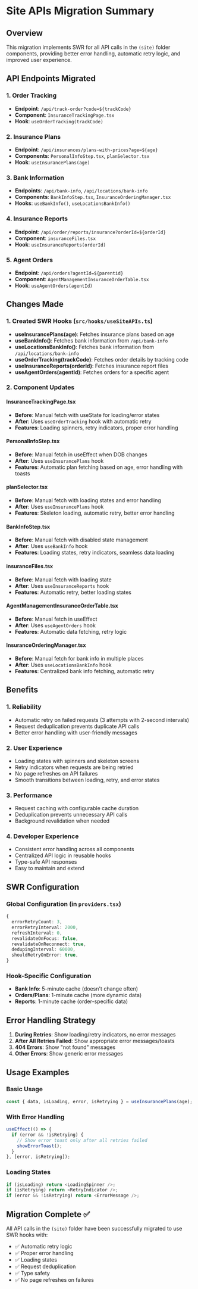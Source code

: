 # Site APIs Migration Summary

## Overview
This migration implements SWR for all API calls in the `(site)` folder components, providing better error handling, automatic retry logic, and improved user experience.

## API Endpoints Migrated

### 1. Order Tracking
- **Endpoint**: `/api/track-order?code=${trackCode}`
- **Component**: `InsuranceTrackingPage.tsx`
- **Hook**: `useOrderTracking(trackCode)`

### 2. Insurance Plans
- **Endpoint**: `/api/insurances/plans-with-prices?age=${age}`
- **Components**: `PersonalInfoStep.tsx`, `planSelector.tsx`
- **Hook**: `useInsurancePlans(age)`

### 3. Bank Information
- **Endpoints**: `/api/bank-info`, `/api/locations/bank-info`
- **Components**: `BankInfoStep.tsx`, `InsuranceOrderingManager.tsx`
- **Hooks**: `useBankInfo()`, `useLocationsBankInfo()`

### 4. Insurance Reports
- **Endpoint**: `/api/order/reports/insurance?orderId=${orderId}`
- **Component**: `insuranceFiles.tsx`
- **Hook**: `useInsuranceReports(orderId)`

### 5. Agent Orders
- **Endpoint**: `/api/orders?agentId=${parentid}`
- **Component**: `AgentManagementInsuranceOrderTable.tsx`
- **Hook**: `useAgentOrders(agentId)`

## Changes Made

### 1. Created SWR Hooks (`src/hooks/useSiteAPIs.ts`)
- **useInsurancePlans(age)**: Fetches insurance plans based on age
- **useBankInfo()**: Fetches bank information from `/api/bank-info`
- **useLocationsBankInfo()**: Fetches bank information from `/api/locations/bank-info`
- **useOrderTracking(trackCode)**: Fetches order details by tracking code
- **useInsuranceReports(orderId)**: Fetches insurance report files
- **useAgentOrders(agentId)**: Fetches orders for a specific agent

### 2. Component Updates

#### InsuranceTrackingPage.tsx
- **Before**: Manual fetch with useState for loading/error states
- **After**: Uses `useOrderTracking` hook with automatic retry
- **Features**: Loading spinners, retry indicators, proper error handling

#### PersonalInfoStep.tsx
- **Before**: Manual fetch in useEffect when DOB changes
- **After**: Uses `useInsurancePlans` hook
- **Features**: Automatic plan fetching based on age, error handling with toasts

#### planSelector.tsx
- **Before**: Manual fetch with loading states and error handling
- **After**: Uses `useInsurancePlans` hook
- **Features**: Skeleton loading, automatic retry, better error handling

#### BankInfoStep.tsx
- **Before**: Manual fetch with disabled state management
- **After**: Uses `useBankInfo` hook
- **Features**: Loading states, retry indicators, seamless data loading

#### insuranceFiles.tsx
- **Before**: Manual fetch with loading state
- **After**: Uses `useInsuranceReports` hook
- **Features**: Automatic retry, better loading states

#### AgentManagementInsuranceOrderTable.tsx
- **Before**: Manual fetch in useEffect
- **After**: Uses `useAgentOrders` hook
- **Features**: Automatic data fetching, retry logic

#### InsuranceOrderingManager.tsx
- **Before**: Manual fetch for bank info in multiple places
- **After**: Uses `useLocationsBankInfo` hook
- **Features**: Centralized bank info fetching, automatic retry

## Benefits

### 1. **Reliability**
- Automatic retry on failed requests (3 attempts with 2-second intervals)
- Request deduplication prevents duplicate API calls
- Better error handling with user-friendly messages

### 2. **User Experience**
- Loading states with spinners and skeleton screens
- Retry indicators when requests are being retried
- No page refreshes on API failures
- Smooth transitions between loading, retry, and error states

### 3. **Performance**
- Request caching with configurable cache duration
- Deduplication prevents unnecessary API calls
- Background revalidation when needed

### 4. **Developer Experience**
- Consistent error handling across all components
- Centralized API logic in reusable hooks
- Type-safe API responses
- Easy to maintain and extend

## SWR Configuration

### Global Configuration (in `providers.tsx`)
```typescript
{
  errorRetryCount: 3,
  errorRetryInterval: 2000,
  refreshInterval: 0,
  revalidateOnFocus: false,
  revalidateOnReconnect: true,
  dedupingInterval: 60000,
  shouldRetryOnError: true,
}
```

### Hook-Specific Configuration
- **Bank Info**: 5-minute cache (doesn't change often)
- **Orders/Plans**: 1-minute cache (more dynamic data)
- **Reports**: 1-minute cache (order-specific data)

## Error Handling Strategy

1. **During Retries**: Show loading/retry indicators, no error messages
2. **After All Retries Failed**: Show appropriate error messages/toasts
3. **404 Errors**: Show "not found" messages
4. **Other Errors**: Show generic error messages

## Usage Examples

### Basic Usage
```typescript
const { data, isLoading, error, isRetrying } = useInsurancePlans(age);
```

### With Error Handling
```typescript
useEffect(() => {
  if (error && !isRetrying) {
    // Show error toast only after all retries failed
    showErrorToast();
  }
}, [error, isRetrying]);
```

### Loading States
```typescript
if (isLoading) return <LoadingSpinner />;
if (isRetrying) return <RetryIndicator />;
if (error && !isRetrying) return <ErrorMessage />;
```

## Migration Complete ✅

All API calls in the `(site)` folder have been successfully migrated to use SWR hooks with:
- ✅ Automatic retry logic
- ✅ Proper error handling
- ✅ Loading states
- ✅ Request deduplication
- ✅ Type safety
- ✅ No page refreshes on failures
